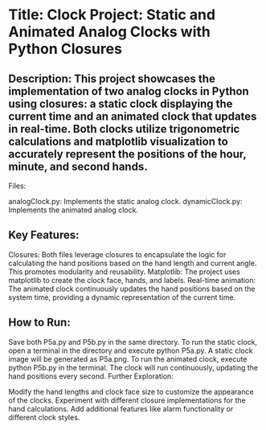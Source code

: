 # Title: Clock Project: Static and Animated Analog Clocks with Python Closures

## Description: This project showcases the implementation of two analog clocks in Python using closures: a static clock displaying the current time and an animated clock that updates in real-time. Both clocks utilize trigonometric calculations and matplotlib visualization to accurately represent the positions of the hour, minute, and second hands.

Files:

analogClock.py: Implements the static analog clock.
dynamicClock.py: Implements the animated analog clock.
## Key Features:

Closures: Both files leverage closures to encapsulate the logic for calculating the hand positions based on the hand length and current angle. This promotes modularity and reusability.
Matplotlib: The project uses matplotlib to create the clock face, hands, and labels.
Real-time animation: The animated clock continuously updates the hand positions based on the system time, providing a dynamic representation of the current time.

## How to Run:

Save both P5a.py and P5b.py in the same directory.
To run the static clock, open a terminal in the directory and execute python P5a.py. A static clock image will be generated as P5a.png.
To run the animated clock, execute python P5b.py in the terminal. The clock will run continuously, updating the hand positions every second.
Further Exploration:

Modify the hand lengths and clock face size to customize the appearance of the clocks.
Experiment with different closure implementations for the hand calculations.
Add additional features like alarm functionality or different clock styles.
